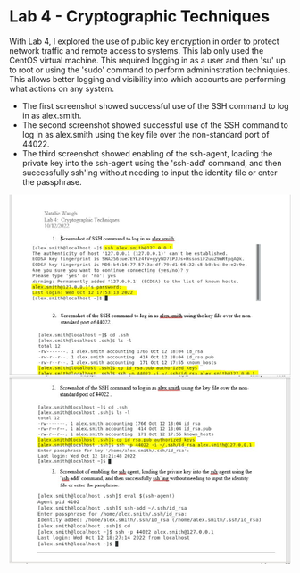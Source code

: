 # Lab 4 - Cryptographic Techniques

With Lab 4, I explored the use of public key encryption in order to protect network traffic and remote access to systems. This lab only used the CentOS virtual machine. This required logging in as a user and then 'su' up to root or using the 'sudo' command to perform admininstration techniquies. This allows better logging and visibility into which accounts are performing what actions on any system. 

* The first screenshot showed successful use of the SSH command to log in as alex.smith.
* The second screenshot showed successful use of the SSH command to log in as alex.smith using the key file over the non-standard port of 44022.
* The third screenshot showed enabling of the ssh-agent, loading the private key into the ssh-agent using the 'ssh-add' command, and then successfully ssh'ing without needing to input the identity file or enter the passphrase.

![Image1](Images/lab4.1.JPG)
![Image2](Images/lab4.2.JPG)
